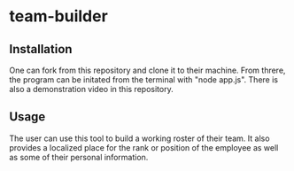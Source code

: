 # team-builder

## Installation
  
One can fork from this repository and clone it to their machine. From threre, the program can be initated from the terminal with "node app.js". There is also a demonstration video in this repository. 

## Usage 

The user can use this tool to build a working roster of their team. It also provides a localized place for the rank or position of the employee as well as some of their personal information. 